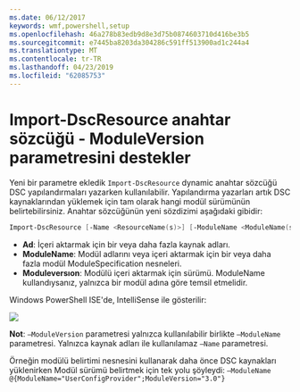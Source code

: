 ```yaml
---
ms.date: 06/12/2017
keywords: wmf,powershell,setup
ms.openlocfilehash: 46a278b83edb9d8e3d75b0874603710d416be3b5
ms.sourcegitcommit: e7445ba8203da304286c591ff513900ad1c244a4
ms.translationtype: MT
ms.contentlocale: tr-TR
ms.lasthandoff: 04/23/2019
ms.locfileid: "62085753"
---
```

# <a name="import-dscresource-keyword-supports--moduleversion-parameter"></a>Import-DscResource anahtar sözcüğü - ModuleVersion parametresini destekler

Yeni bir parametre ekledik `Import-DscResource` dynamic anahtar sözcüğü DSC yapılandırmaları yazarken kullanılabilir. Yapılandırma yazarları artık DSC kaynaklarından yüklemek için tam olarak hangi modül sürümünün belirtebilirsiniz. Anahtar sözcüğünün yeni sözdizimi aşağıdaki gibidir:

```powershell
Import-DscResource [-Name <ResourceName(s)>] [-ModuleName <ModuleName(s)>] [-ModuleVersion <ModuleVersion>]
```

* **Ad**: İçeri aktarmak için bir veya daha fazla kaynak adları.
* **ModuleName**: Modül adlarını veya içeri aktarmak için bir veya daha fazla modül ModuleSpecification nesneleri.
* **Moduleversıon**: Modülü içeri aktarmak için sürümü. ModuleName kullandıysanız, yalnızca bir modül adına göre temsil etmelidir.

Windows PowerShell ISE'de, IntelliSense ile gösterilir:

![](../images/Import-DscResource-Modversion.jpg)

**Not**: `–ModuleVersion` parametresi yalnızca kullanılabilir birlikte `–ModuleName` parametresi. Yalnızca kaynak adları ile kullanılamaz `–Name` parametresi.

Örneğin modülü belirtimi nesnesini kullanarak daha önce DSC kaynakları yüklenirken Modül sürümü belirtmek için tek yolu şöyleydi: `–ModuleName @{ModuleName="UserConfigProvider";ModuleVersion="3.0"}`
